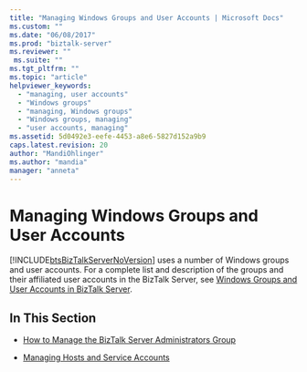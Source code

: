```yaml
---
title: "Managing Windows Groups and User Accounts | Microsoft Docs"
ms.custom: ""
ms.date: "06/08/2017"
ms.prod: "biztalk-server"
ms.reviewer: ""
 ms.suite: ""
ms.tgt_pltfrm: ""
ms.topic: "article"
helpviewer_keywords: 
  - "managing, user accounts"
  - "Windows groups"
  - "managing, Windows groups"
  - "Windows groups, managing"
  - "user accounts, managing"
ms.assetid: 5d0492e3-eefe-4453-a8e6-5827d152a9b9
caps.latest.revision: 20
author: "MandiOhlinger"
ms.author: "mandia"
manager: "anneta"
---
```

# Managing Windows Groups and User Accounts
[!INCLUDE[btsBizTalkServerNoVersion](../includes/btsbiztalkservernoversion-md.md)] uses a number of Windows groups and user accounts. For a complete list and description of the groups and their affiliated user accounts in the BizTalk Server, see [Windows Groups and User Accounts in BizTalk Server](../core/windows-groups-and-user-accounts-in-biztalk-server.md).  
  
## In This Section  
  
-   [How to Manage the BizTalk Server Administrators Group](../core/how-to-manage-the-biztalk-server-administrators-group.md)  
  
-   [Managing Hosts and Service Accounts](../core/managing-hosts-and-service-accounts.md)